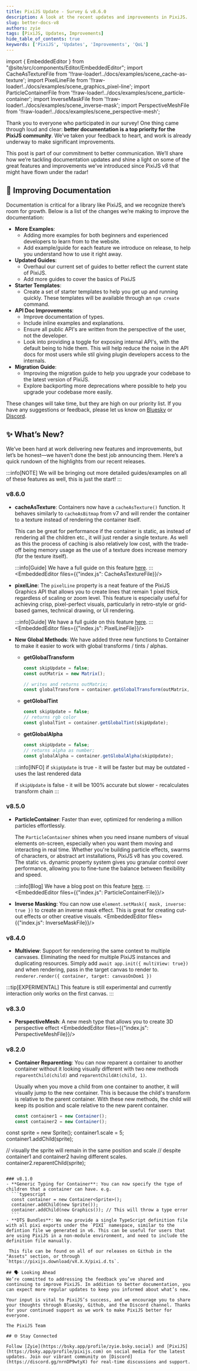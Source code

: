 ```yaml
---
title: PixiJS Update - Survey & v8.6.0
description: A look at the recent updates and improvements in PixiJS.
slug: better-docs-v8
authors: zyie
tags: [PixiJS, Updates, Improvements]
hide_table_of_contents: true
keywords: ['PixiJS', 'Updates', 'Improvements', 'QoL']
---
```


import { EmbeddedEditor } from "@site/src/components/Editor/EmbeddedEditor";
import CacheAsTextureFile from '!!raw-loader!../docs/examples/scene_cache-as-texture';
import PixelLineFile from '!!raw-loader!../docs/examples/scene_graphics_pixel-line';
import ParticleContainerFile from '!!raw-loader!../docs/examples/scene_particle-container';
import InverseMaskFile from '!!raw-loader!../docs/examples/scene_inverse-mask';
import PerspectiveMeshFile from '!!raw-loader!../docs/examples/scene_perspective-mesh';

Thank you to everyone who participated in our survey! One thing came through loud and clear: **better documentation is a top priority for the PixiJS community**. We’ve taken your feedback to heart, and work is already underway to make significant improvements.

This post is part of our commitment to better communication. We’ll share how we’re tackling documentation updates and shine a light on some of the great features and improvements we’ve introduced since PixiJS v8 that might have flown under the radar!

<!--truncate-->

## 📖 Improving Documentation

Documentation is critical for a library like PixiJS, and we recognize there’s room for growth. Below is a list of the changes we’re making to improve the documentation:

- **More Examples**:
  - Adding more examples for both beginners and experienced developers to learn from to the website.
  - Add example/guide for each feature we introduce on release, to help you understand how to use it right away.
- **Updated Guides**:
  - Overhaul our current set of guides to better reflect the current state of PixiJS.
  - Add more guides to cover the basics of PixiJS
- **Starter Templates**:
  - Create a set of starter templates to help you get up and running quickly. These templates will be available through an `npm create` command.
- **API Doc Improvements**:
  - Improve documentation of types.
  - Include inline examples and explanations.
  - Ensure all public API's are written from the perspective of the user, not the developer.
  - Look into providing a toggle for exposing internal API's, with the default being to hide them. This will help reduce the noise in the API docs for most users while stil giving plugin developers access to the internals.
- **Migration Guide**:
  - Improving the migration guide to help you upgrade your codebase to the latest version of PixiJS.
  - Explore backporting more deprecations where possible to help you upgrade your codebase more easily.

These changes will take time, but they are high on our priority list. If you have any suggestions or feedback, please let us know on [Bluesky](https://bsky.app/profile/pixijs.com) or [Discord](https://discord.gg/nrnDP9wtyX).

## ✨ What’s New?

We’ve been hard at work delivering new features and improvements, but let’s be honest—we haven’t done the best job announcing them. Here’s a quick rundown of the highlights from our recent releases.

:::info[NOTE]
We will be bringing out more detailed guides/examples on all of these features as well, this is just the start!
:::

### v8.6.0

- **cacheAsTexture**: Containers now have a `cacheAsTexture()` function. It behaves similarly to `cacheAsBitmap` from v7 and will render the container to a texture instead of rendering the container itself.

  This can be great for performance if the container is static, as instead of rendering all the children etc., it will just render a single texture.
  As well as this the process of caching is also relatively low cost, with the trade-off being memory usage as the use of a texture does increase memory (for the texture itself).

  :::info[Guide]
  We have a full guide on this feature [here](/8.x/guides/components/scene-objects/container/cache-as-texture).
  :::
  <EmbeddedEditor files={{"index.js": CacheAsTextureFile}}/>

- **pixelLine**: The `pixelLine` property is a neat feature of the PixiJS Graphics API that allows you to create lines that remain 1 pixel thick, regardless of scaling or zoom level. This feature is especially useful for achieving crisp, pixel-perfect visuals, particularly in retro-style or grid-based games, technical drawing, or UI rendering.

  :::info[Guide]
  We have a full guide on this feature [here](/8.x/guides/components/scene-objects/graphics/graphics-pixel-line).
  :::
  <EmbeddedEditor files={{"index.js": PixelLineFile}}/>

- **New Global Methods**: We have added three new functions to Container to make it easier to work with global transforms / tints / alphas.

  - **getGlobalTransform**

    ```ts
    const skipUpdate = false;
    const outMatrix = new Matrix();

    // writes and returns outMatrix;
    const globalTransform = container.getGlobalTransform(outMatrix, skipUpdate);
    ```

  - **getGlobalTint**
    ```ts
    const skipUpdate = false;
    // returns rgb color
    const globalTint = container.getGlobalTint(skipUpdate);
    ```
  - **getGlobalAlpha**
    ```ts
    const skipUpdate = false;
    // returns alpha as number;
    const globalAlpha = container.getGlobalAlpha(skipUpdate);
    ```

  :::info[INFO]
  if `skipUpdate` is true - it will be faster but may be outdated - uses the last rendered data

  if `skipUpdate` is false - it will be 100% accurate but slower - recalculates transform chain
  :::

### v8.5.0

- **ParticleContainer**: Faster than ever, optimized for rendering a million particles effortlessly.

  The `ParticleContainer` shines when you need insane numbers of visual elements on-screen, especially when you want them moving and interacting in real time. Whether you're building particle effects, swarms of characters, or abstract art installations, PixiJS v8 has you covered. The static vs. dynamic property system gives you granular control over performance, allowing you to fine-tune the balance between flexibility and speed.

  :::info[Blog]
  We have a blog post on this feature [here](/blog/particlecontainer-v8).
  :::
  <EmbeddedEditor files={{"index.js": ParticleContainerFile}}/>

- **Inverse Masking**:
  You can now use `element.setMask({ mask, inverse: true })` to create an inverse mask effect. This is great for creating cut-out effects or other creative visuals.
  <EmbeddedEditor files={{"index.js": InverseMaskFile}}/>

### v8.4.0

- **Multiview**: Support for renderering the same context to multiple canvases. Eliminating the need for multiple PixiJS instances and duplicating resources.
  Simply add `await app.init({ multiView: true})` and when rendering, pass in the target canvas to render to. `renderer.render({ container, target: canvasOnDom1 })`

:::tip[EXPERIMENTAL]
This feature is still experimental and currently interaction only works on the first canvas.
:::

### v8.3.0

- **PerspectiveMesh**: A new mesh type that allows you to create 3D perspective effect
  <EmbeddedEditor files={{"index.js": PerspectiveMeshFile}}/>

### v8.2.0

- **Container Reparenting**: You can now reparent a container to another container without it looking visually different with two new methods `reparentChild(child)` and `reparentChildAt(child, 1)`.

  Usually when you move a child from one container to another, it will visually jump to the new container. This is because the child's transform is relative to the parent container. With these new methods, the child will keep its position and scale relative to the new parent container.

  ```ts
  const container1 = new Container();
  const container2 = new Container();
  ```

const sprite = new Sprite();
container1.scale = 5;
container1.addChild(sprite);

// visually the sprite will remain in the same position and scale
// despite container1 and container2 having different scales.
container2.reparentChild(sprite);

````

### v8.1.0
- **Generic Typing for Container**: You can now specify the type of children that a container can have. e.g.
  ```typescript
  const container = new Container<Sprite>();
  container.addChild(new Sprite());
  container.addChild(new Graphics()); // This will throw a type error
  ```
- **DTS Bundles**: We now provide a single TypeScript definition file with all pixi exports under the `PIXI` namespace, similar to the defintion file we generated in v6. This can be useful for users that are using PixiJS in a non-module environment, and need to include the definition file manually.

 This file can be found on all of our releases on Github in the "Assets" section, or through `https://pixijs.download/vX.X.X/pixi.d.ts`.

## 🗣️ Looking Ahead
We’re committed to addressing the feedback you’ve shared and continuing to improve PixiJS. In addition to better documentation, you can expect more regular updates to keep you informed about what’s new.

Your input is vital to PixiJS’s success, and we encourage you to share your thoughts through Bluesky, Github, and the Discord channel. Thanks for your continued support as we work to make PixiJS better for everyone.

The PixiJS Team

## 🌐 Stay Connected

Follow [Zyie](https://bsky.app/profile/zyie.bsky.social) and [PixiJS](https://bsky.app/profile/pixijs.com) on social media for the latest updates. Join our vibrant community on [Discord](https://discord.gg/nrnDP9wtyX) for real-time discussions and support.
````

